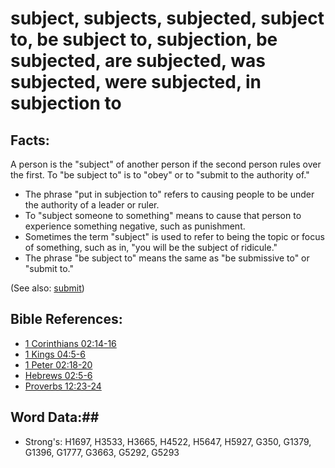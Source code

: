 # subject, subjects, subjected, subject to, be subject to, subjection, be subjected, are subjected, was subjected, were subjected, in subjection to #

## Facts: ##

A person is the "subject" of another person if the second person rules over the first. To "be subject to" is to "obey" or to "submit to the authority of."

* The phrase "put in subjection to" refers to causing people to be under the authority of a leader or ruler.
* To "subject someone to something" means to cause that person to experience something negative, such as punishment.
* Sometimes the term "subject" is used to refer to being the topic or focus of something, such as in, "you will be the subject of ridicule."
* The phrase "be subject to" means the same as "be submissive to" or "submit to."

(See also: [submit](submit.md))

## Bible References: ##

* [1 Corinthians 02:14-16](rc://en/tn/help/1co/02/14)
* [1 Kings 04:5-6](rc://en/tn/help/1ki/04/05)
* [1 Peter 02:18-20](rc://en/tn/help/1pe/02/18)
* [Hebrews 02:5-6](rc://en/tn/help/heb/02/05)
* [Proverbs 12:23-24](rc://en/tn/help/pro/12/23)

## Word Data:##

* Strong's: H1697, H3533, H3665, H4522, H5647, H5927, G350, G1379, G1396, G1777, G3663, G5292, G5293
